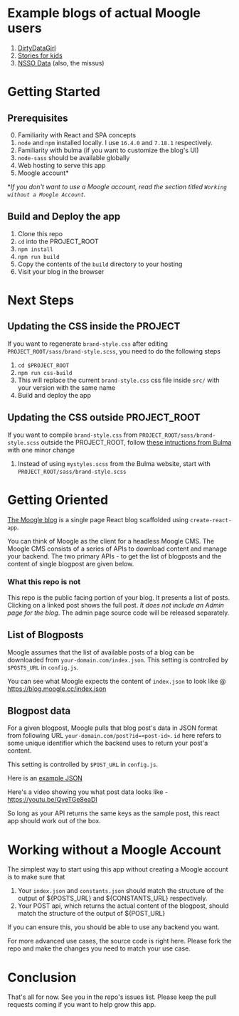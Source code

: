 # Example blogs of actual Moogle users

1. [DirtyDataGirl](https://dirtydatagirl.moogle.cc)
2. [Stories for kids](https://tata-tales.moogle.cc)
3. [NSSO Data](https://sandhyakrishnan.xyz) (also, the missus)

# Getting Started

## Prerequisites 

0. Familiarity with React and SPA concepts
1. `node` and `npm` installed locally. I use `16.4.0` and `7.18.1` respectively.
2. Familiarity with bulma (if you want to customize the blog's UI)
3. `node-sass` should be available globally
4. Web hosting to serve this app
5. Moogle account*

\**If you don't want to use a Moogle account, read the section titled `Working without a Moogle Account`.*

## Build and Deploy the app

1. Clone this repo
2. `cd` into the PROJECT_ROOT
3. `npm install`
3. `npm run build`
4. Copy the contents of the `build` directory to your hosting
5. Visit your blog in the browser

# Next Steps

## Updating the CSS inside the PROJECT

If you want to regenerate `brand-style.css` after editing `PROJECT_ROOT/sass/brand-style.scss`, you need to do the following steps

1. `cd $PROJECT_ROOT`
2. `npm run css-build`
3. This will replace the current `brand-style.css` css file inside `src/` with your version with the same name
4. Build and deploy the app

## Updating the CSS outside PROJECT_ROOT

If you want to compile `brand-style.css` from `PROJECT_ROOT/sass/brand-style.scss` outside the PROJECT_ROOT, follow [these intructions from Bulma](https://bulma.io/documentation/customize/with-node-sass/) with one minor change

1. Instead of using `mystyles.scss` from the Bulma website, start with `PROJECT_ROOT/sass/brand-style.scss` 

# Getting Oriented

[The Moogle blog](https://moogle.cc/blog/) is a single page React blog scaffolded using `create-react-app`. 

You can think of Moogle as the client for a headless Moogle CMS. The Moogle CMS consists of a series of APIs to download content and manage your backend. The two primary APIs - to get the list of blogposts and the content of single blogpost are given below.

### What this repo is not

This repo is the public facing portion of your blog. It presents a list of posts. Clicking on a linked post shows the full post. *It does not include an Admin page for the blog*. The admin page source code will be released separately.

## List of Blogposts

Moogle assumes that the list of available posts of a blog can be downloaded from `your-domain.com/index.json`. This setting is controlled by `$POSTS_URL` in `config.js`.

You can see what Moogle expects the content of `index.json` to look like @ https://blog.moogle.cc/index.json

## Blogpost data

For a given blogpost, Moogle pulls that blog post's data in JSON format from following URL `your-domain.com/post?id=<post-id>`. `id` here refers to some unique identifier which the backend uses to return your post'a content. 

This setting is controlled by `$POST_URL` in `config.js`.

Here is an [example JSON](https://blog.moogle.cc/post?domain=https://blog.moogle.cc&id=blogposts/1v6ouqlfo3mhn1mopg56ubbt2nqb2lvf6ri7ci01)


Here's a video showing you what post data looks like - https://youtu.be/QyeTGe8eaDI

So long as your API returns the same keys as the sample post, this react app should work out of the box.

# Working without a Moogle Account

The simplest way to start using this app without creating a Moogle account is to make sure that

1. Your `index.json` and `constants.json` should match the structure of the output of ${POSTS_URL} and ${CONSTANTS_URL} respectively.
2. Your POST api, which returns the actual content of the blogpost, should match the structure of the output of ${POST_URL}

If you can ensure this, you should be able to use any backend you want.

For more advanced use cases, the source code is right here. Please fork the repo and make the changes you need to match your use case.

# Conclusion

That's all for now. See you in the repo's issues list. Please keep the pull requests coming if you want to help grow this app.